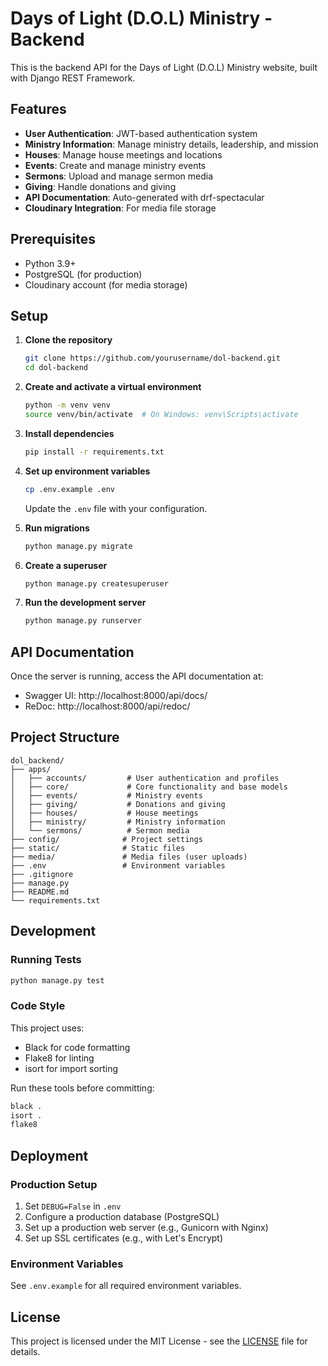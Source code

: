 # Days of Light (D.O.L) Ministry - Backend

This is the backend API for the Days of Light (D.O.L) Ministry website, built with Django REST Framework.

## Features

- **User Authentication**: JWT-based authentication system
- **Ministry Information**: Manage ministry details, leadership, and mission
- **Houses**: Manage house meetings and locations
- **Events**: Create and manage ministry events
- **Sermons**: Upload and manage sermon media
- **Giving**: Handle donations and giving
- **API Documentation**: Auto-generated with drf-spectacular
- **Cloudinary Integration**: For media file storage

## Prerequisites

- Python 3.9+
- PostgreSQL (for production)
- Cloudinary account (for media storage)

## Setup

1. **Clone the repository**
   ```bash
   git clone https://github.com/yourusername/dol-backend.git
   cd dol-backend
   ```

2. **Create and activate a virtual environment**
   ```bash
   python -m venv venv
   source venv/bin/activate  # On Windows: venv\Scripts\activate
   ```

3. **Install dependencies**
   ```bash
   pip install -r requirements.txt
   ```

4. **Set up environment variables**
   ```bash
   cp .env.example .env
   ```
   Update the `.env` file with your configuration.

5. **Run migrations**
   ```bash
   python manage.py migrate
   ```

6. **Create a superuser**
   ```bash
   python manage.py createsuperuser
   ```

7. **Run the development server**
   ```bash
   python manage.py runserver
   ```

## API Documentation

Once the server is running, access the API documentation at:
- Swagger UI: http://localhost:8000/api/docs/
- ReDoc: http://localhost:8000/api/redoc/

## Project Structure

```
dol_backend/
├── apps/
│   ├── accounts/         # User authentication and profiles
│   ├── core/             # Core functionality and base models
│   ├── events/           # Ministry events
│   ├── giving/           # Donations and giving
│   ├── houses/           # House meetings
│   ├── ministry/         # Ministry information
│   └── sermons/          # Sermon media
├── config/              # Project settings
├── static/              # Static files
├── media/               # Media files (user uploads)
├── .env                 # Environment variables
├── .gitignore
├── manage.py
├── README.md
└── requirements.txt
```

## Development

### Running Tests
```bash
python manage.py test
```

### Code Style
This project uses:
- Black for code formatting
- Flake8 for linting
- isort for import sorting

Run these tools before committing:
```bash
black .
isort .
flake8
```

## Deployment

### Production Setup
1. Set `DEBUG=False` in `.env`
2. Configure a production database (PostgreSQL)
3. Set up a production web server (e.g., Gunicorn with Nginx)
4. Set up SSL certificates (e.g., with Let's Encrypt)

### Environment Variables
See `.env.example` for all required environment variables.

## License

This project is licensed under the MIT License - see the [LICENSE](LICENSE) file for details.

